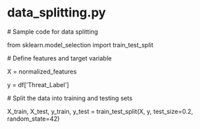 # data\_splitting.py

\# Sample code for data splitting

from sklearn.model\_selection import train\_test\_split

\# Define features and target variable

X = normalized\_features

y = df\['Threat\_Label']

\# Split the data into training and testing sets

X\_train, X\_test, y\_train, y\_test = train\_test\_split(X, y, test\_size=0.2, random\_state=42)
